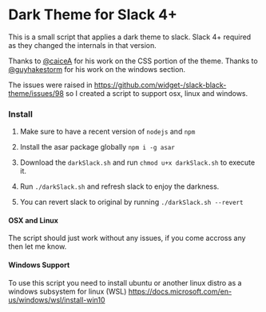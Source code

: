 # Dark Theme for Slack 4+

This is a small script that applies a dark theme to slack. Slack 4+ required as they changed the internals in that version.

Thanks to [@caiceA](https://github.com/caiceA/slack-black-theme) for his work on the CSS portion of the theme.
Thanks to [@guyhakestorm](https://github.com/guyhalestorm) for his work on the windows section.

The issues were raised in https://github.com/widget-/slack-black-theme/issues/98 so I created a script to support osx, linux and windows.

### Install

1. Make sure to have a recent version of `nodejs` and `npm`
2. Install the asar package globally `npm i -g asar`
3. Download the `darkSlack.sh` and run `chmod u+x darkSlack.sh` to execute it.
4. Run `./darkSlack.sh` and refresh slack to enjoy the darkness.

5. You can revert slack to original by running `./darkSlack.sh --revert`

#### OSX and Linux

The script should just work without any issues, if you come accross any then let me know.

#### Windows Support

To use this script you need to install ubuntu or another linux distro as a windows subsystem for linux (WSL)
https://docs.microsoft.com/en-us/windows/wsl/install-win10